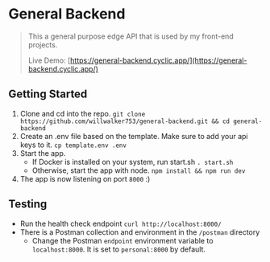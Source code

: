 # General Backend

> This a general purpose edge API that is used by my front-end projects. 
> 
> Live Demo: [https://general-backend.cyclic.app/](https://general-backend.cyclic.app/)

## Getting Started

1. Clone and cd into the repo. `git clone https://github.com/willwalker753/general-backend.git && cd general-backend`
2. Create an .env file based on the template. Make sure to add your api keys to it. `cp template.env .env`
3. Start the app.
   * If Docker is installed on your system, run start.sh `. start.sh`
   * Otherwise, start the app with node. `npm install && npm run dev`
4. The app is now listening on port `8000` :)

## Testing 
   * Run the health check endpoint `curl http://localhost:8000/`
   * There is a Postman collection and environment in the `/postman` directory
     * Change the Postman `endpoint` environment variable  to `localhost:8000`. It is set to `personal:8000` by default.
